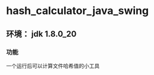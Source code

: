 hash_calculator_java_swing
===================================
环境： jdk 1.8.0_20
-----------------------------------

### 功能
一个运行后可以计算文件哈希值的小工具
